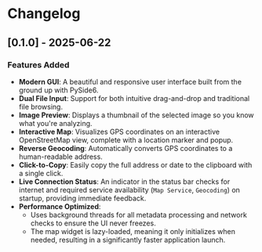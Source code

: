 # Changelog

## [0.1.0] - 2025-06-22

### Features Added

- **Modern GUI**: A beautiful and responsive user interface built from the ground up with PySide6.
- **Dual File Input**: Support for both intuitive drag-and-drop and traditional file browsing.
- **Image Preview**: Displays a thumbnail of the selected image so you know what you're analyzing.
- **Interactive Map**: Visualizes GPS coordinates on an interactive OpenStreetMap view, complete with a location marker and popup.
- **Reverse Geocoding**: Automatically converts GPS coordinates to a human-readable address.
- **Click-to-Copy**: Easily copy the full address or date to the clipboard with a single click.
- **Live Connection Status**: An indicator in the status bar checks for internet and required service availability (`Map Service`, `Geocoding`) on startup, providing immediate feedback.
- **Performance Optimized**:
    - Uses background threads for all metadata processing and network checks to ensure the UI never freezes.
    - The map widget is lazy-loaded, meaning it only initializes when needed, resulting in a significantly faster application launch.